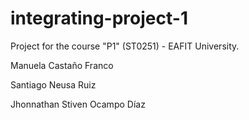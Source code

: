# integrating-project-1
Project for the course "P1" (ST0251) - EAFIT University.

Manuela Castaño Franco

Santiago Neusa Ruiz

Jhonnathan Stiven Ocampo Díaz
